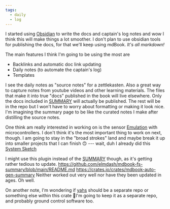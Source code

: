 ```yaml
---
tags:
  - daily
  - log
---
```

I started using [Obsidian](obsidian.md) to write the docs and captain's log notes and wow I think this will make things a lot smoother. I don't plan to use obsidian tools for publishing the docs, for that we'll keep using mdBook. _It's all markdown!_

The main features I think I'm going to be using the most are
- Backlinks and automatic doc link updating
- Daily notes (to automate the captain's log)
- Templates

I see the daily notes as "source notes" for a zettlekasten. Also a great way to capture notes from youtube videos and other learning materials. The files that make it into true "docs" published in the book will live elsewhere. Only the docs included in [SUMMARY](../../src/SUMMARY.md) will actually be published. The rest will be in the repo but I won't have to worry about formatting or making it look nice. I'm imagining the summary page to be like the curated notes I make after distilling the source notes.

One think am really interested in working on is the sensor [Emulation](../design/Emulation.md) with microcontrollers. I don't think it's the most important thing to work on next, though. I am going to stay in the "broad strokes" land and maybe break it up into smaller projects that I can finish 🙃 --- wait, duh I already did this [System Sketch](../design/System%20Sketch.md)

I might use this plugin instead of the [SUMMARY](../../src/SUMMARY.md) though, as it's
getting rather tedious to update.
https://github.com/elmdash/mdbook-fs-summary/blob/main/README.md
https://crates.io/crates/mdbook-auto-gen-summary
 Neither worked out very well nor have they been updated in ages. Oh well.

On another note, I'm wondering if [yahs](https://github.com/philiplinden/yahs) should be a separate repo or something else within this crate 👀I'm going to keep it as a separate repo, and probably ground control software too.